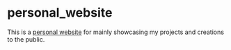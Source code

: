 # personal_website
This is a [personal website](https://remycoppard.xyz/) for mainly showcasing my projects and creations to the public.
